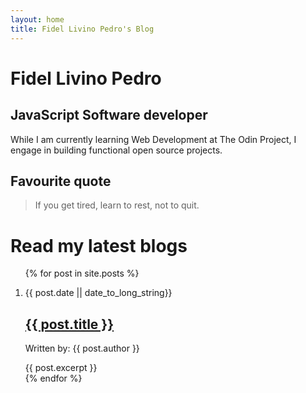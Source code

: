 ```yaml
---
layout: home
title: Fidel Livino Pedro's Blog
---
```

# Fidel Livino Pedro
## JavaScript Software developer  
While I am currently learning Web Development at The Odin Project, I engage in building functional open source projects.  
## Favourite quote
> If you get tired, learn to rest, not to quit.

# Read my latest blogs
<ol class="blog_li">
  {% for post in site.posts %}
    <li>
    	<p> {{ post.date || date_to_long_string}}</p>
      <h2><a href="{{ post.url }}">{{ post.title }}</a></h2>
      <p>Written by: {{ post.author }} </p>
      {{ post.excerpt }}
    </li>
  {% endfor %}
</ol>